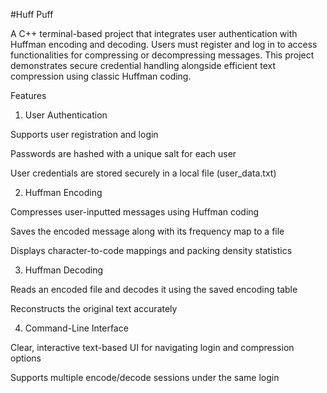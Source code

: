 #Huff Puff

A C++ terminal-based project that integrates user authentication with Huffman encoding and decoding. Users must register and log in to access functionalities for compressing or decompressing messages. This project demonstrates secure credential handling alongside efficient text compression using classic Huffman coding.

Features
1. User Authentication

Supports user registration and login

Passwords are hashed with a unique salt for each user

User credentials are stored securely in a local file (user_data.txt)

2. Huffman Encoding

Compresses user-inputted messages using Huffman coding

Saves the encoded message along with its frequency map to a file

Displays character-to-code mappings and packing density statistics

3. Huffman Decoding

Reads an encoded file and decodes it using the saved encoding table

Reconstructs the original text accurately

4. Command-Line Interface

Clear, interactive text-based UI for navigating login and compression options

Supports multiple encode/decode sessions under the same login

